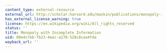 ```yaml
---
content_type: external-resource
external_url: http://scholar.harvard.edu/maskin/publications/monopoly-incomplete-information
has_external_license_warning: true
license: https://en.wikipedia.org/wiki/All_rights_reserved
status: ''
title: Monopoly with Incomplete Information
uid: 00e4c7eb-fb23-4eac-a270-528c8caa4fda
wayback_url: ''
---
```

